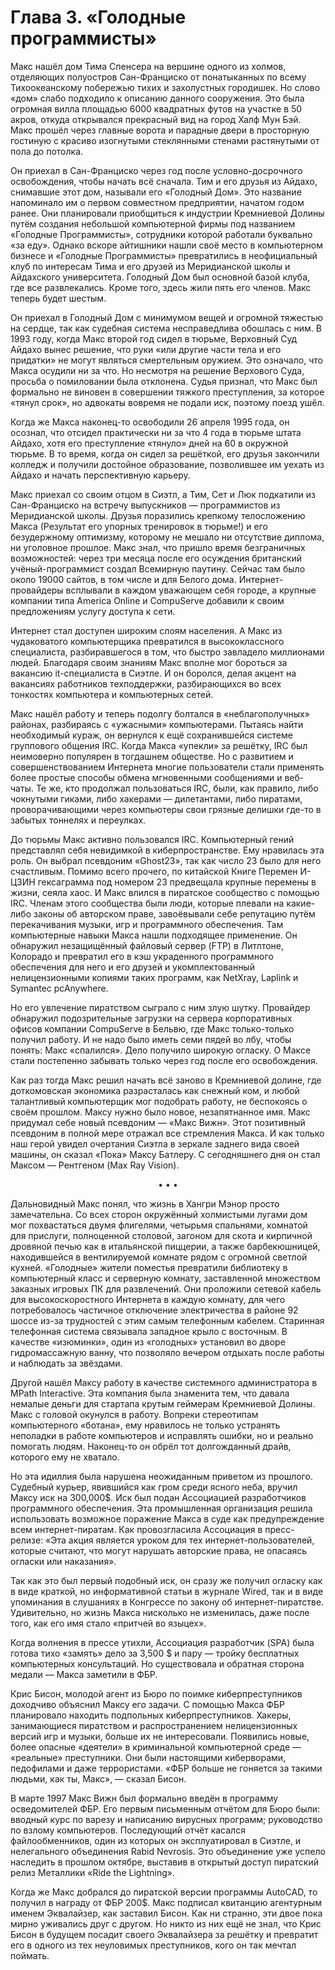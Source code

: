 # Глава 3. «Голодные программисты»

Макс нашёл дом Тима Спенсера на вершине одного из холмов, отделяющих полуостров Сан-Франциско от понатыканных по всему Тихоокеанскому побережью тихих и захолустных городишек. Но слово «дом» слабо подходило к описанию данного сооружения. Это была огромная вилла площадью 6000 квадратных футов на участке в 50 акров, откуда открывался прекрасный вид на город Халф Мун Бэй. Макс прошёл через главные ворота и парадные двери в просторную гостиную с красиво изогнутыми стеклянными стенами растянутыми от пола до потолка.

Он приехал в Сан-Франциско через год после условно-досрочного освобождения, чтобы начать всё сначала. Тим и его друзья из Айдахо, снимавшие этот дом, называли его «Голодный Дом». Это название напоминало им о первом совместном предприятии, начатом годом ранее. Они планировали приобщиться к индустрии Кремниевой Долины путём создания небольшой компьютерной фирмы под названием «Голодные Программисты», сотрудники которой работали буквально «за еду». Однако вскоре айтишники нашли своё место в компьютерном бизнесе и «Голодные Программисты» превратились в неофициальный клуб по интересам Тима и его друзей из Меридианской школы и Айдахского университета. Голодный Дом был основной базой клуба, где все развлекались. Кроме того, здесь жили пять его членов. Макс теперь будет шестым.

Он приехал в Голодный Дом с минимумом вещей и огромной тяжестью на сердце, так как судебная система несправедлива обошлась с ним. В 1993 году, когда Макс второй год сидел в тюрьме, Верховный Суд Айдахо вынес решение, что руки «или другие части тела и его придатки» не могут являться смертельным оружием. Это означало, что Макса осудили ни за что. Но несмотря на решение Верхового Суда, просьба о помиловании была отклонена. Судья признал, что Макс был формально не виновен в совершении тяжкого преступления, за которое «тянул срок», но адвокаты вовремя не подали иск, поэтому поезд ушёл.

Когда же Макса наконец-то освободили 26 апреля 1995 года, он осознал, что отсидел практически ни за что 4 года в тюрьме штата Айдахо, хотя его преступление «тянуло» дней на 60 в окружной тюрьме. В то время, когда он сидел за решёткой, его друзья закончили колледж и получили достойное образование, позволившее им уехать из Айдахо и начать перспективную карьеру.

Макс приехал со своим отцом в Сиэтл, а Тим, Сет и Люк подкатили из Сан-Франциско на встречу выпускников — программистов из Меридианской школы. Друзья поразились крепкому телосложению Макса (Результат его упорных тренировок в тюрьме!) и его безудержному оптимизму, которому не мешало ни отсутствие диплома, ни уголовное прошлое. Макс знал, что пришло время безграничных возможностей: через три месяца после его осуждения британский учёный-программист создал Всемирную паутину. Сейчас там было около 19000 сайтов, в том числе и для Белого дома. Интернет-провайдеры всплывали в каждом уважающем себя городе, а крупные компании типа America Online и CompuServe добавили к своим предложениям услугу доступа к сети.

Интернет стал доступен широким слоям населения. А Макс из чудаковатого компьютерщика превратился в высококлассного специалиста, разбиравшегося в том, что быстро завладело миллионами людей. Благодаря своим знаниям Макс вполне мог бороться за вакансию it-специалиста в Сиэтле. И он боролся, делая акцент на вакансиях работников техподдержки, разбирающихся во всех тонкостях компьютера и компьютерных сетей.

Макс нашёл работу и теперь подолгу болтался в «неблагополучных» районах, разбираясь с «ужасными» компьютерами. Пытаясь найти необходимый кураж, он вернулся к ещё сохранившейся системе группового общения IRC. Когда Макса «упекли» за решётку, IRC был неимоверно популярен в тогдашнем обществе. Но с развитием и совершенствованием Интернета многие пользователи стали применять более простые способы обмена мгновенными сообщениями и веб-чаты. Те же, кто продолжал пользоваться IRC, были, как правило, либо чокнутыми гиками, либо хакерами — дилетантами, либо пиратами, проворачивающими через компьютеры свои грязные делишки где-то в забытых тоннелях и переулках.

До тюрьмы Макс активно пользовался IRC. Компьютерный гений представлял себя невидимкой в киберпространстве. Ему нравилась эта роль. Он выбрал псевдоним «Ghost23», так как число 23 было для него счастливым. Помимо всего прочего, по китайской Книге Перемен И-ЦЗИН гексаграмма под номером 23 предвещала крупные перемены в жизни, сеяла хаос. И Макс влился в пиратское сообщество с помощью IRC. Членам этого сообщества были люди, которые плевали на какие-либо законы об авторском праве, завоёвывали себе репутацию путём перекачивания музыки, игр и программного обеспечения. Там компьютерные навыки Макса нашли подходящее применение. Он обнаружил незащищённый файловый сервер (FTP) в Литлтоне, Колорадо и превратил его в кэш украденного программного обеспечения для него и его друзей и укомплектованный нелицензионными копиями таких программ, как NetXray, Laplink и Symantec pcAnywhere.

Но его увлечение пиратством сыграло с ним злую шутку. Провайдер обнаружил подозрительные загрузки на сервера корпоративных офисов компании CompuServe в Бельвю, где Макс только-только получил работу. И не надо было иметь семи пядей во лбу, чтобы понять: Макс «спалился». Дело получило широкую огласку. О Максе стали постепенно забывать только через год после его освобождения.

Как раз тогда Макс решил начать всё заново в Кремниевой долине, где доткомовская экономика разрасталась как снежный ком, и любой талантливый компьютерщик мог подобрать работу, не беспокоясь о своём прошлом. Максу нужно было новое, незапятнанное имя. Макс придумал себе новый псевдоним — «Макс Вижн». Этот позитивный псевдоним в полной мере отражал все стремления Макса. И как только наш герой увидел очертания Сиэтла в зеркале заднего вида своей машины, он сказал «Пока» Максу Батлеру. С сегодняшнего дня он стал Максом — Рентгеном (Max Ray Vision).

<p align="center" style="text-align: center;">• • •</p>

Дальновидный Макс понял, что жизнь в Хангри Мэнор просто замечательна. Со всех сторон окружённый холмистыми лугами дом мог похвастаться двумя флигелями, четырьмя спальнями, комнатой для прислуги, полноценной столовой, загоном для скота и кирпичной дровяной печью как в итальянской пиццерии, а также барбекюшницей, находившейся в вентилируемой комнате рядом с огромной светлой кухней. «Голодные» жители поместья превратили библиотеку в компьютерный класс и серверную комнату, заставленной множеством заказных игровых ПК для развлечений. Они проложили сетевой кабель для высокоскоростного Интернета в каждую комнату, для чего потребовалось частичное отключение электричества в районе 92 шоссе из-за трудностей с этим самым телефонным кабелем. Старинная телефонная система связывала западное крыло с восточным. В качестве «изюминки», один из «голодных» установил во дворе гидромассажную ванну, что позволяло вечером отдыхать после работы и наблюдать за звёздами.

Другой нашёл Максу работу в качестве системного администратора в MPath Interactive. Эта компания была знаменита тем, что давала немалые деньги для стартапа крутым геймерам Кремниевой Долины. Макс с головой окунулся в работу. Вопреки стереотипам компьютерного «ботана», ему нравилось не только устранять неполадки в работе компьютеров и исправлять ошибки, но и реально помогать людям. Наконец-то он обрёл тот долгожданный драйв, которого ему не хватало.

Но эта идиллия была нарушена неожиданным приветом из прошлого. Судебный курьер, явившийся как гром среди ясного неба, вручил Максу иск на 300,000$. Иск был подан Ассоциацией разработчиков программного обеспечения. Эта промышленная организация решила использовать возможное поражение Макса в суде как предупреждение всем интернет-пиратам. Как провозгласила Ассоциация в пресс-релизе: «Эта акция является уроком для тех интернет-пользователей, которые считают, что могут нарушать авторские права, не опасаясь огласки или наказания».

Так как это был первый подобный иск, он сразу же получил огласку как в виде краткой, но информативной статьи в журнале Wired, так и в виде упоминания в слушаниях в Конгрессе по закону об интернет-пиратстве. Удивительно, но жизнь Макса нисколько не изменилась, даже после того, как его имя стало «притчей во языцех».

Когда волнения в прессе утихли, Ассоциация разработчик (SPA) была готова тихо «замять» дело за 3,500 $ и пару — тройку бесплатных компьютерных консультаций. Но существовала и обратная сторона медали — Макса заметили в ФБР.

Крис Бисон, молодой агент из Бюро по поимке киберпреступников доходчиво объяснил Максу его задачи. С помощью Макса ФБР планировало находить подпольных киберпреступников. Хакеры, занимающиеся пиратством и распространением нелицензионных версий игр и музыки, больше их не интересовали. Появились новые, более опасные «деятели» в криминальной компьютерной среде — «реальные» преступники. Они были настоящими киберворами, педофилами и даже террористами. «ФБР больше не гоняется за такими людьми, как ты, Макс», — сказал Бисон.

В марте 1997 Макс Вижн был формально введён в программу осведомителей ФБР. Его первым письменным отчётом для Бюро были: вводный курс по варезу и написанию вирусных программ; руководство по взлому компьютеров. Последующий отчёт касался файлообменников, один из которых он эксплуатировал в Сиэтле, и нелегального объединения Rabid Nevrosis. Это объединение уже успело наследить в прошлом октябре, выставив в открытый доступ пиратский релиз Металлики «Ride the Lightning».

Когда же Макс добрался до пиратской версии программы AutoCAD, то получил в награду от ФБР 200$. Макс подписал квитанцию агентурным именем Эквалайзер, как заставил Бисон. Как ни странно, эти двое пока мирно уживались друг с другом. Но никто из них ещё не знал, что Крис Бисон в будущем посадит своего Эквалайзера за решётку и превратит его в одного из тех неуловимых преступников, кого он так мечтал поймать.
